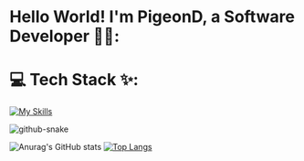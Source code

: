 # Hello World! I'm PigeonD, a Software Developer 👋🏼:

# 💻 Tech Stack ✨:
[![My Skills](https://skillicons.dev/icons?i=py,java,kotlin,swift,flutter,c,cs,cpp,html,css,js,dotnet,pytorch,gradle,aws,azure,mongodb,bitbucket,sqlite,mysql,docker,firebase,gcp,git,github,stackoverflow,idea,linux,ps,pr,ae,unity,blender,figma,anaconda,visualstudio,vscode,androidstudio,matlab,apple,windows,gmail,twitter,discord,linkedin&perline=15)](https://skillicons.dev)

<picture>
  <source media="(prefers-color-scheme: dark)" srcset="https://raw.githubusercontent.com/Ding808/PigeonD/output/github-snake-dark.svg" />
  <source media="(prefers-color-scheme: light)" srcset="https://raw.githubusercontent.com/Ding808/PigeonD/output/github-snake.svg" />
  <img alt="github-snake" src="https://raw.githubusercontent.com/Ding808/PigeonD/output/github-snake.svg" />
</picture>

![Anurag's GitHub stats](https://github-readme-stats.vercel.app/api?username=Ding808&show_icons=true&theme=ambient_gradient&card_width=400&line_height=40)
[![Top Langs](https://github-readme-stats.vercel.app/api/top-langs/?username=Ding808&hide=liquid&theme=ambient_gradient&card_width=400)](https://github.com/anuraghazra/github-readme-stats)
